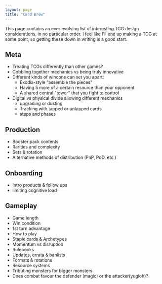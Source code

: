 ```yaml
---
layout: page
title: "Card Brew"
---
```


This page contains an ever evolving list of interesting TCG design considerations, in no particular order. I feel like I'll end up making a TCG at some point, so getting these down in writing is a good start.

<!--more-->

## Meta

* Treating TCGs differently than other games?
* Cobbling together mechanics vs being truly innovative
* Different kinds of wincons can set you apart:
	* Exodia-style "assemble the pieces"
	* Having 5 more of a certain resource than your opponent
	* A shared central "tower" that you fight to control
* Digital vs physical divide allowing different mechanics
	* upgrading or dusting
	* Tracking with tapped or untapped cards
	* steps and phases

## Production

* Booster pack contents
* Rarities and complexity
* Sets & rotation
* Alternative methods of distribution (PnP, PoD, etc.)

## Onboarding

* Intro products & follow ups
* limiting cognitive load

## Gameplay

* Game length
* Win condition
* 1st turn advantage
* How to play
* Staple cards & Archetypes
* Momentum vs disruption
* Rulebooks
* Updates, errata & banlists
* Formats & rotations
* Resource systems
* Tributing monsters for bigger monsters
* Does combat favour the defender (magic) or the attacker(yugioh)?
